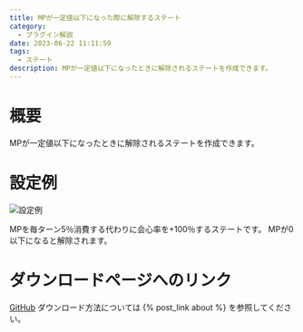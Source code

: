 ```yaml
---
title: MPが一定値以下になった際に解除するステート
category:
  - プラグイン解説
date: 2023-06-22 11:11:59
tags:
  - ステート
description: MPが一定値以下になったときに解除されるステートを作成できます。
---
```


# 概要

MPが一定値以下になったときに解除されるステートを作成できます。

# 設定例

![設定例](setting.png "設定例")

MPを毎ターン5％消費する代わりに会心率を+100％するステートです。
MPが0以下になると解除されます。

# ダウンロードページへのリンク

[GitHub](https://github.com/elleonard/DarkPlasma-MZ-Plugins/blob/release/DarkPlasma_RemoveStateByMp.js)
ダウンロード方法については {% post_link about %} を参照してください。
